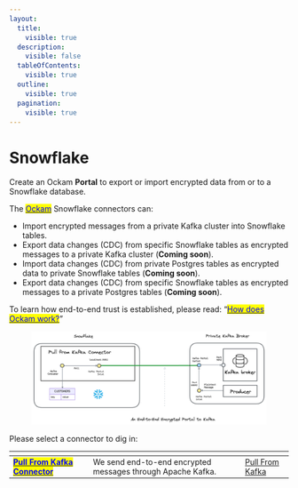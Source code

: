 ```yaml
---
layout:
  title:
    visible: true
  description:
    visible: false
  tableOfContents:
    visible: true
  outline:
    visible: true
  pagination:
    visible: true
---
```


# Snowflake

Create an Ockam **Portal** to export or import encrypted data from or to a Snowflake database.

The [<mark style="color:blue;">Ockam</mark>](../../) Snowflake connectors can:

 - Import encrypted messages from a private Kafka cluster into Snowflake tables.
 - Export data changes (CDC) from specific Snowflake tables as encrypted messages to a private Kafka cluster (**Coming soon**).
 - Import data changes (CDC) from private Postgres tables as encrypted data to private Snowflake tables (**Coming soon**).
 - Export data changes (CDC) from specific Snowflake tables as encrypted messages to a private Postgres tables (**Coming soon**).

To learn how end-to-end trust is established, please read: “[<mark style="color:blue;">How does Ockam work?</mark>](../../how-does-ockam-work.md)”

<figure><img src="../../.gitbook/assets/portals-snowflake-pull-from-kafka-connector.png" alt=""><figcaption></figcaption></figure>

Please select a connector to dig in:

<table data-card-size="large" data-view="cards">

<thead><tr><th></th><th></th><th data-hidden data-card-target data-type="content-ref"></th></tr></thead>
<tbody>
<tr><td><a href="pull-from-kafka-connector/"><mark style="color:blue;"><strong>Pull From Kafka Connector</strong></mark></a></td><td>We send end-to-end encrypted messages through Apache Kafka.</td><td><a href="pull-from-kafka-connector/">Pull From Kafka</a></td></tr>
</tbody>
</table>
